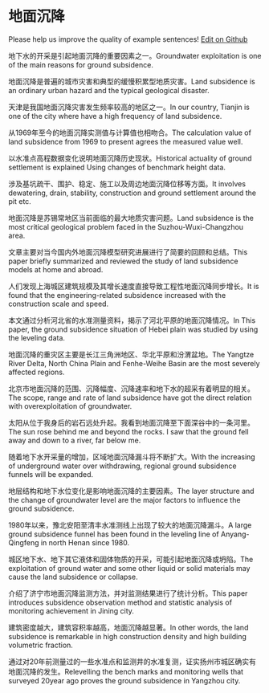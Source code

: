 # 地面沉降

Please help us improve the quality of example sentences! [Edit on Github](https://github.com/jiyushe/jiyu-example-sentence-source/blob/main/chinese/dimianchenjiang.md)

<p><span class="chinese">地下水的开采是引起地面沉降的重要因素之一。</span><span class="english">Groundwater exploitation is one of the main reasons for ground subsidence.</span></p>

<p><span class="chinese">地面沉降是普遍的城市灾害和典型的缓慢积累型地质灾害。</span><span class="english">Land subsidence is an ordinary urban hazard and the typical geological disaster.</span></p>

<p><span class="chinese">天津是我国地面沉降灾害发生频率较高的地区之一。</span><span class="english">In our country, Tianjin is one of the city where have a high frequency of land subsidence.</span></p>

<p><span class="chinese">从1969年至今的地面沉降实测值与计算值也相吻合。</span><span class="english">The calculation value of land subsidence from 1969 to present agrees the measured value well.</span></p>

<p><span class="chinese">以水准点高程数据变化说明地面沉降历史现状。</span><span class="english">Historical actuality of ground settlement is explained Using changes of benchmark height data.</span></p>

<p><span class="chinese">涉及基坑疏干、围护、稳定、施工以及周边地面沉降位移等方面。</span><span class="english">It involves dewatering, drain, stability, construction and ground settlement around the pit etc.</span></p>

<p><span class="chinese">地面沉降是苏锡常地区当前面临的最大地质灾害问题。</span><span class="english">Land subsidence is the most critical geological problem faced in the Suzhou-Wuxi-Changzhou area.</span></p>

<p><span class="chinese">文章主要对当今国内外地面沉降模型研究进展进行了简要的回顾和总结。</span><span class="english">This paper briefly summarized and reviewed the study of land subsidence models at home and abroad.</span></p>

<p><span class="chinese">人们发现上海城区建筑规模及其增长速度直接导致工程性地面沉降同步增长。</span><span class="english">It is found that the engineering-related subsidence increased with the construction scale and speed.</span></p>

<p><span class="chinese">本文通过分析河北省的水准测量资料，揭示了河北平原的地面沉降情况。</span><span class="english">In This paper, the ground subsidence situation of Hebei plain was studied by using the leveling data.</span></p>

<p><span class="chinese">地面沉降的重灾区主要是长江三角洲地区、华北平原和汾渭盆地。</span><span class="english">The Yangtze River Delta, North China Plain and Fenhe-Weihe Basin are the most severely affected regions.</span></p>

<p><span class="chinese">北京市地面沉降的范围、沉降幅度、沉降速率和地下水的超采有着明显的相关。</span><span class="english">The scope, range and rate of land subsidence have got the direct relation with overexploitation of groundwater.</span></p>

<p><span class="chinese">太阳从位于我身后的岩石远处升起。我看到地面沉降至下面深谷中的一条河里。</span><span class="english">The sun rose behind me and beyond the rocks. I saw that the ground fell away and down to a river, far below me.</span></p>

<p><span class="chinese">随着地下水开采量的增加，区域地面沉降漏斗将不断扩大。</span><span class="english">With the increasing of underground water over withdrawing, regional ground subsidence funnels will be expanded.</span></p>

<p><span class="chinese">地层结构和地下水位变化是影响地面沉降的主要因素。</span><span class="english">The layer structure and the change of groundwater level are the major factors to influence the ground subsidence.</span></p>

<p><span class="chinese">1980年以来，豫北安阳至清丰水准测线上出现了较大的地面沉降漏斗。</span><span class="english">A large ground subsidence funnel has been found in the leveling line of Anyang-Qingfeng in north Henan since 1980.</span></p>

<p><span class="chinese">城区地下水、地下其它液体和固体物质的开采，可能引起地面沉降或坍陷。</span><span class="english">The exploitation of ground water and some other liquid or solid materials may cause the land subsidence or collapse.</span></p>

<p><span class="chinese">介绍了济宁市地面沉降监测方法，并对监测结果进行了统计分析。</span><span class="english">This paper introduces subsidence observation method and statistic analysis of monitoring achievement in Jining city.</span></p>

<p><span class="chinese">建筑密度越大，建筑容积率越高，地面沉降越显著。</span><span class="english">In other words, the land subsidence is remarkable in high construction density and high building volumetric fraction.</span></p>

<p><span class="chinese">通过对20年前测量过的一些水准点和监测井的水准复测，证实扬州市城区确实有地面沉降的发生。</span><span class="english">Relevelling the bench marks and monitoring wells that surveyed 20year ago proves the ground subsidence in Yangzhou city.</span></p>

